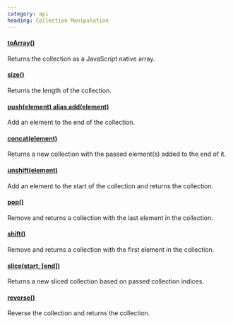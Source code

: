 ```yaml
--- 
category: api
heading: Collection Manipulation
---
```


#### [toArray()](toArray)

Returns the collection as a JavaScript native array.

#### [size()](size)

Returns the length of the collection.

#### [push(element) alias add(element)](push)

Add an element to the end of the collection.

#### [concat(element)](concat)

Returns a new collection with the passed element(s) added to the 
end of it.

#### [unshift(element)](unshift)

Add an element to the start of the collection and returns the collection.

#### [pop()](pop)

Remove and returns a collection with the last element in the collection.

#### [shift()](shift)

Remove and returns a collection with the first element in the collection.

#### [slice(start, [end])](slice)

Returns a new sliced collection based on passed collection indices.

#### [reverse()](reverse)

Reverse the collection and returns the collection.
